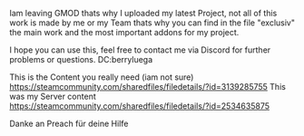 Iam leaving GMOD thats why I uploaded my latest Project, not all of this work is made by me or my Team thats why you can find in the file "exclusiv" the main work and the most important addons for my project.

I hope you can use this, feel free to contact me via Discord for further problems or questions.
DC:berryluega


This is the Content you really need (iam not sure)
https://steamcommunity.com/sharedfiles/filedetails/?id=3139285755
This was my Server content
https://steamcommunity.com/sharedfiles/filedetails/?id=2534635875

Danke an Preach für deine Hilfe
